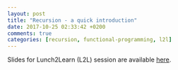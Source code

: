 ```yaml
---
layout: post
title: "Recursion - a quick introduction"
date: 2017-10-25 02:33:42 +0200
comments: true
categories: [recursion, functional-programming, l2l]
---
```


Slides for Lunch2Learn (L2L) session are available [here](/presentations/recursion.html).
